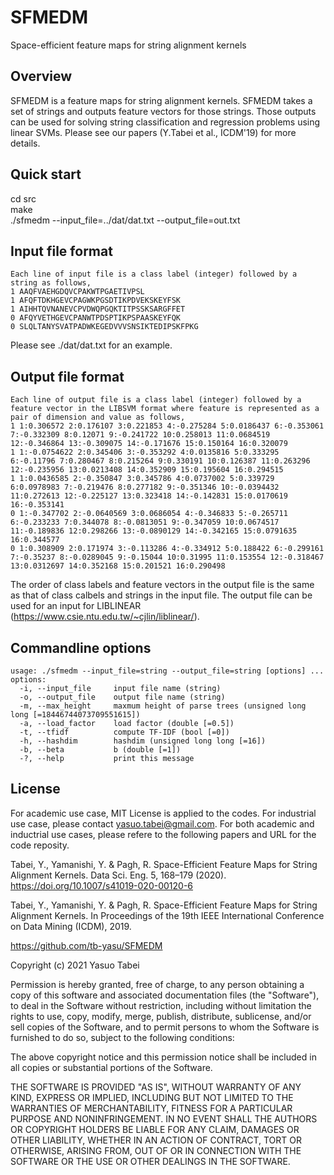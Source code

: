 # SFMEDM
Space-efficient feature maps for string alignment kernels

## Overview
SFMEDM is a feature maps for string alignment kernels. SFMEDM takes a set of strings and outputs feature vectors for those strings. Those outputs can be used for solving string classification and regression problems using linear SVMs. Please see our papers (Y.Tabei et al., ICDM'19) for more details. 

## Quick start
cd src  
make  
./sfmedm --input_file=../dat/dat.txt  --output_file=out.txt

## Input file format
    Each line of input file is a class label (integer) followed by a string as follows, 
    1 AAQFVAEHGDQVCPAKWTPGAETIVPSL
    1 AFQFTDKHGEVCPAGWKPGSDTIKPDVEKSKEYFSK
    1 AIHHTQVNANEVCPVDWQPGQKTITPSSKSARGFFET
    0 AFQYVETHGEVCPANWTPDSPTIKPSPAASKEYFQK
    0 SLQLTANYSVATPADWKEGEDVVVSNSIKTEDIPSKFPKG

Please see ./dat/dat.txt for an example.

## Output file format
    Each line of output file is a class label (integer) followed by a feature vector in the LIBSVM format where feature is represented as a pair of dimension and value as follows, 
    1 1:0.306572 2:0.176107 3:0.221853 4:-0.275284 5:0.0186437 6:-0.353061 7:-0.332309 8:0.12071 9:-0.241722 10:0.258013 11:0.0684519 12:-0.346864 13:-0.309075 14:-0.171676 15:0.150164 16:0.320079
    1 1:-0.0754622 2:0.345406 3:-0.353292 4:0.0135816 5:0.333295 6:-0.11796 7:0.280467 8:0.215264 9:0.330191 10:0.126387 11:0.263296 12:-0.235956 13:0.0213408 14:0.352909 15:0.195604 16:0.294515
    1 1:0.0436585 2:-0.350847 3:0.345786 4:0.0737002 5:0.339729 6:0.0978983 7:-0.219476 8:0.277182 9:-0.351346 10:-0.0394432 11:0.272613 12:-0.225127 13:0.323418 14:-0.142831 15:0.0170619 16:-0.353141
    0 1:-0.347702 2:-0.0640569 3:0.0686054 4:-0.346833 5:-0.265711 6:-0.233233 7:0.344078 8:-0.0813051 9:-0.347059 10:0.0674517 11:-0.189836 12:0.298266 13:-0.0890129 14:-0.342165 15:0.0791635 16:0.344577
    0 1:0.308909 2:0.171974 3:-0.113286 4:-0.334912 5:0.188422 6:-0.299161 7:-0.35237 8:-0.0289045 9:-0.15044 10:0.31995 11:0.153554 12:-0.318467 13:0.0312697 14:0.352168 15:0.201521 16:0.290498

The order of class labels and feature vectors in the output file is the same as that of class calbels and strings in the input file. 
The output file can be used for an input for LIBLINEAR (https://www.csie.ntu.edu.tw/~cjlin/liblinear/).
  
## Commandline options
    usage: ./sfmedm --input_file=string --output_file=string [options] ...  
    options:  
      -i, --input_file     input file name (string)  
      -o, --output_file    output file name (string)  
      -m, --max_height     maxmum height of parse trees (unsigned long long [=18446744073709551615])  
      -a, --load_factor    load factor (double [=0.5])  
      -t, --tfidf          compute TF-IDF (bool [=0])  
      -h, --hashdim        hashdim (unsigned long long [=16])  
      -b, --beta           b (double [=1])  
      -?, --help           print this message  
      
 ## License
For academic use case, MIT License is applied to the codes. For industrial use case, please contact yasuo.tabei@gmail.com.
For both academic and inductrial use cases, please refere to the following papers and URL for the code reposity.

Tabei, Y., Yamanishi, Y. & Pagh, R. Space-Efficient Feature Maps for String Alignment Kernels. Data Sci. Eng. 5, 168–179 (2020). https://doi.org/10.1007/s41019-020-00120-6

Tabei, Y., Yamanishi, Y. & Pagh, R. Space-Efficient Feature Maps for String Alignment Kernels. In Proceedings of the 19th IEEE International Conference on Data Mining (ICDM), 2019.

https://github.com/tb-yasu/SFMEDM


Copyright (c) 2021 Yasuo Tabei

Permission is hereby granted, free of charge, to any person obtaining a copy
of this software and associated documentation files (the "Software"), to deal
in the Software without restriction, including without limitation the rights
to use, copy, modify, merge, publish, distribute, sublicense, and/or sell
copies of the Software, and to permit persons to whom the Software is
furnished to do so, subject to the following conditions:

The above copyright notice and this permission notice shall be included in all
copies or substantial portions of the Software.

THE SOFTWARE IS PROVIDED "AS IS", WITHOUT WARRANTY OF ANY KIND, EXPRESS OR
IMPLIED, INCLUDING BUT NOT LIMITED TO THE WARRANTIES OF MERCHANTABILITY,
FITNESS FOR A PARTICULAR PURPOSE AND NONINFRINGEMENT. IN NO EVENT SHALL THE
AUTHORS OR COPYRIGHT HOLDERS BE LIABLE FOR ANY CLAIM, DAMAGES OR OTHER
LIABILITY, WHETHER IN AN ACTION OF CONTRACT, TORT OR OTHERWISE, ARISING FROM,
OUT OF OR IN CONNECTION WITH THE SOFTWARE OR THE USE OR OTHER DEALINGS IN THE
SOFTWARE.
